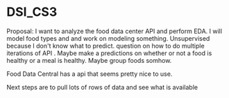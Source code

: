 # DSI_CS3

Proposal:
  I want to analyze the food data center API and perform EDA. I will model food types and and work on modeling something.
  Unsupervised because I don't know what to predict.
 question on how to do multiple iterations of API .
  Maybe make a predictions on whether or not a food is healthy or a meal is healthy.  Maybe group foods somhow.
  
  Food Data Central has a api that seems pretty nice to use.
  
  Next steps are to pull lots of rows of data and see what is available
